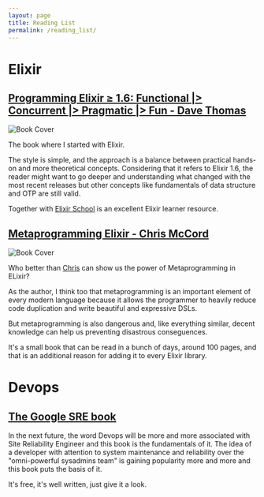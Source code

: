 ```yaml
---
layout: page
title: Reading List
permalink: /reading_list/
---
```

# Elixir
## [Programming Elixir ≥ 1.6: Functional |> Concurrent |> Pragmatic |> Fun - Dave Thomas](https://www.goodreads.com/book/show/40224740-programming-elixir-1-6)
![Book Cover](https://i.gr-assets.com/images/S/compressed.photo.goodreads.com/books/1529573913l/40224740._SX318_.jpg)

The book where I started with Elixir.

The style is simple, and the approach is a balance between practical hands-on and more theoretical concepts.
Considering that it refers to Elixir 1.6, the reader might want to go deeper and understanding what changed with the most recent releases but other concepts like fundamentals of data structure and OTP are still valid.

Together with [Elixir School](https://elixirschool.com/en/) is an excellent Elixir learner resource.

## [Metaprogramming Elixir - Chris McCord](https://www.goodreads.com/book/show/24791466-metaprogramming-elixir)
![Book Cover](https://i.gr-assets.com/images/S/compressed.photo.goodreads.com/books/1423129450l/24791466.jpg)

Who better than [Chris](http://www.chrismccord.com/) can show us the power of Metaprogramming in ELixir?

As the author, I think too that metaprogramming is an important element of every modern language because it allows the programmer to heavily reduce code duplication
and write beautiful and expressive DSLs.

But metaprogramming is also dangerous and, like everything similar, decent knowledge can help us preventing disastrous conseguences.

It's a small book that can be read in a bunch of days, around 100 pages, and that is an additional reason for adding it to every Elixir library.

# Devops

## [The Google SRE book](https://sre.google/workbook/table-of-contents/)

In the next future, the word Devops will be more and more associated with Site Reliability Engineer and this book is the fundamentals of it.
The idea of a developer with attention to system maintenance and reliability over the "omni-powerful sysadmins team" is gaining popularity more and more and this book puts
the basis of it.

It's free, it's well written, just give it a look.